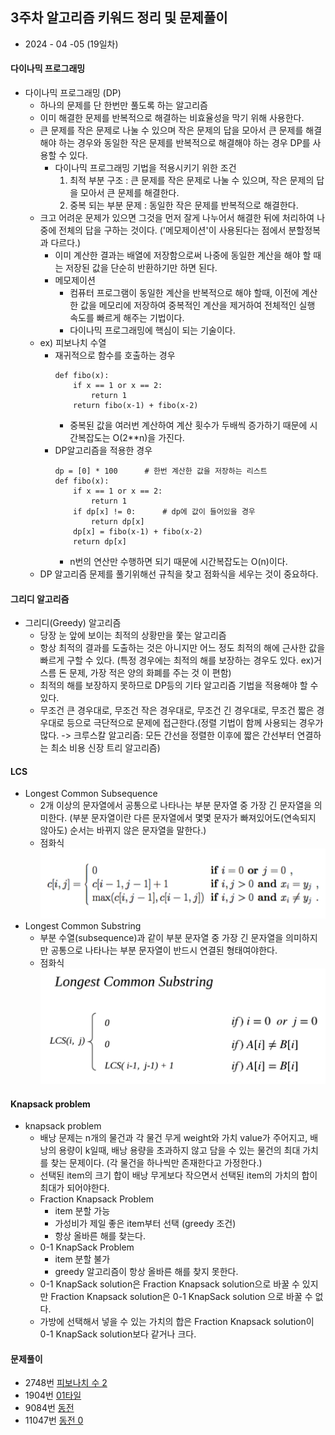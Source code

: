 ## 3주차 알고리즘 키워드 정리 및 문제풀이

* 2024 - 04 -05 (19일차)   

#### 다이나믹 프로그래밍  
* 다이나믹 프로그래밍 (DP)
    * 하나의 문제를 단 한번만 풀도록 하는 알고리즘   
    * 이미 해결한 문제를 반복적으로 해결하는 비효율성을 막기 위해 사용한다.  
    * 큰 문제를 작은 문제로 나눌 수 있으며 작은 문제의 답을 모아서 큰 문제를 해결해야 하는 경우와 동일한 작은 문제를 반복적으로 해결해야 하는 경우 DP를 사용할 수 있다. 
        * 다이나믹 프로그래밍 기법을 적용시키기 위한 조건  
            1) 최적 부분 구조 : 큰 문제를 작은 문제로 나눌 수 있으며, 작은 문제의 답을 모아서 큰 문제를 해결한다.  
            2) 중복 되는 부분 문제 : 동일한 작은 문제를 반복적으로 해결한다.  
    * 크고 어려운 문제가 있으면 그것을 먼저 잘게 나누어서 해결한 뒤에 처리하여 나중에 전체의 답을 구하는 것이다. ('메모제이션'이 사용된다는 점에서 분할정복과 다르다.)   
        * 이미 계산한 결과는 배열에 저장함으로써 나중에 동일한 계산을 해야 할 때는 저장된 값을 단순히 반환하기만 하면 된다.  
        * 메모제이션  
            * 컴퓨터 프로그램이 동일한 계산을 반복적으로 해야 할때, 이전에 계산한 값을 메모리에 저장하여 중복적인 계산을 제거하여 전체적인 실행 속도를 빠르게 해주는 기법이다.  
            * 다이나믹 프로그래밍에 핵심이 되는 기술이다.   
    * ex) 피보나치 수열  
        * 재귀적으로 함수를 호출하는 경우  
            ```
            def fibo(x):
                if x == 1 or x == 2:
                    return 1
                return fibo(x-1) + fibo(x-2)
            ```  
            * 중복된 값을 여러번 계산하여 계산 횟수가 두배씩 증가하기 때문에 시간복잡도는 O(2**n)을 가진다.   
        * DP알고리즘을 적용한 경우   
            ```
            dp = [0] * 100      # 한번 계산한 값을 저장하는 리스트  
            def fibo(x):
                if x == 1 or x == 2:
                    return 1  
                if dp[x] != 0:      # dp에 값이 들어있을 경우   
                    return dp[x]
                dp[x] = fibo(x-1) + fibo(x-2)
                return dp[x]
            ```   
            * n번의 연산만 수행하면 되기 때문에 시간복잡도는 O(n)이다.  
    * DP 알고리즘 문제를 풀기위해선 규칙을 찾고 점화식을 세우는 것이 중요하다.   

#### 그리디 알고리즘  
* 그리디(Greedy) 알고리즘  
    * 당장 눈 앞에 보이는 최적의 상황만을 쫓는 알고리즘  
    * 항상 최적의 결과를 도출하는 것은 아니지만 어느 정도 최적의 해에 근사한 값을 빠르게 구할 수 있다. (특정 경우에는 최적의 해를 보장하는 경우도 있다. ex)거스름 돈 문제, 가장 적은 양의 화폐를 주는 것 이 편함)  
    * 최적의 해를 보장하지 못하므로 DP등의 기타 알고리즘 기법을 적용해야 할 수 있다.  
    * 무조건 큰 경우대로, 무조건 작은 경우대로, 무조건 긴 경우대로, 무조건 짧은 경우대로 등으로 극단적으로 문제에 접근한다.(정렬 기법이 함께 사용되는 경우가 많다. -> 크루스칼 알고리즘: 모든 간선을 정렬한 이후에 짧은 간선부터 연결하는 최소 비용 신장 트리 알고리즘)   

#### LCS   
* Longest Common Subsequence  
    * 2개 이상의 문자열에서 공통으로 나타나는 부분 문자열 중 가장 긴 문자열을 의미한다. (부분 문자열이란 다른 문자열에서 몇몇 문자가 빠져있어도(연속되지 않아도) 순서는 바뀌지 않은 문자열을 말한다.)  
    * 점화식  
        <img src="./img/image2.png">
* Longest Common Substring   
    * 부분 수열(subsequence)과 같이 부분 문자열 중 가장 긴 문자열을 의미하지만 공통으로 나타나는 부분 문자열이 반드시 연결된 형태여야한다.   
    * 점화식  
        <img src="./img/image1.png">

#### Knapsack problem  
* knapsack problem 
    * 배낭 문제는 n개의 물건과 각 물건 무게 weight와 가치 value가 주어지고, 배낭의 용량이 k일때, 배낭 용량을 초과하지 않고 담을 수 있는 물건의 최대 가치를 찾는 문제이다. (각 물건을 하나씩만 존재한다고 가정한다.)
    * 선택된 item의 크기 합이 배낭 무게보다 작으면서 선택된 item의 가치의 합이 최대가 되어야한다.   
    * Fraction Knapsack Problem   
        * item 분할 가능   
        * 가성비가 제일 좋은 item부터 선택 (greedy 조건)   
        * 항상 올바른 해를 찾는다.  
    * 0-1 KnapSack Problem    
        * item 분할 불가  
        * greedy 알고리즘이 항상 올바른 해를 찾지 못한다.  
    * 0-1 KnapSack solution은 Fraction Knapsack solution으로 바꿀 수 있지만 Fraction Knapsack solution은 0-1 KnapSack solution 으로 바꿀 수 없다.   
    * 가방에 선택해서 넣을 수 있는 가치의 합은 Fraction Knapsack solution이 0-1 KnapSack solution보다 같거나 크다.   

#### 문제풀이  
* 2748번 [피보나치 수 2](https://github.com/dongyeoppp/Jungle_TIL/blob/main/jungle_week03/bk_2748.py)   
* 1904번 [01타일](https://github.com/dongyeoppp/Jungle_TIL/blob/main/jungle_week03/bk_1904.py)   
* 9084번 [동전](https://github.com/dongyeoppp/Jungle_TIL/blob/main/jungle_week03/bk_9084.py)   
* 11047번 [동전 0](https://github.com/dongyeoppp/Jungle_TIL/blob/main/jungle_week03/bk_11047.py)  

 





    
